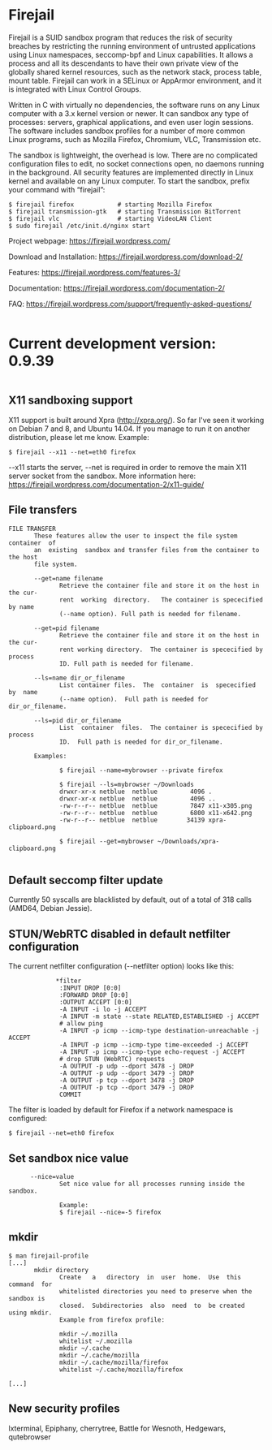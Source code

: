 # Firejail

Firejail is a SUID sandbox program that reduces the risk of security breaches by restricting
the running environment of untrusted applications using Linux namespaces, seccomp-bpf
and Linux capabilities. It allows a process and all its descendants to have their own private
view of the globally shared kernel resources, such as the network stack, process table, mount table.
Firejail can work in a SELinux or AppArmor environment, and it is integrated with Linux Control Groups.

Written in C with virtually no dependencies, the software runs on any Linux computer with a 3.x kernel
version or newer. It can sandbox any type of processes: servers, graphical applications, and even
user login sessions. The software includes sandbox profiles for a number of more common Linux programs,
such as Mozilla Firefox, Chromium, VLC, Transmission etc.

The sandbox is lightweight, the overhead is low. There are no complicated configuration files to edit,
no socket connections open, no daemons running in the background. All security features are
implemented directly in Linux kernel and available on any Linux computer. To start the sandbox,
prefix your command with “firejail”:

`````
$ firejail firefox            # starting Mozilla Firefox
$ firejail transmission-gtk   # starting Transmission BitTorrent 
$ firejail vlc                # starting VideoLAN Client
$ sudo firejail /etc/init.d/nginx start
`````
Project webpage: https://firejail.wordpress.com/

Download and Installation: https://firejail.wordpress.com/download-2/

Features: https://firejail.wordpress.com/features-3/

Documentation: https://firejail.wordpress.com/documentation-2/

FAQ: https://firejail.wordpress.com/support/frequently-asked-questions/
`````

`````
# Current development version: 0.9.39
`````

`````

## X11 sandboxing support

X11 support is built around Xpra (http://xpra.org/).
So far I've seen it working on Debian 7 and 8, and Ubuntu 14.04. If you manage to run it on another
distribution, please let me know. Example:
`````
$ firejail --x11 --net=eth0 firefox
`````
--x11 starts the server, --net is required in order to remove the main X11 server socket from the sandbox.
More information here: https://firejail.wordpress.com/documentation-2/x11-guide/

## File transfers
`````
FILE TRANSFER
       These features allow the user to inspect the file system  container  of
       an  existing  sandbox and transfer files from the container to the host
       file system.

       --get=name filename
              Retrieve the container file and store it on the host in the cur‐
              rent  working  directory.   The container is spececified by name
              (--name option). Full path is needed for filename.

       --get=pid filename
              Retrieve the container file and store it on the host in the cur‐
              rent working directory.  The container is spececified by process
              ID. Full path is needed for filename.

       --ls=name dir_or_filename
              List container files.  The  container  is  spececified  by  name
              (--name option).  Full path is needed for dir_or_filename.

       --ls=pid dir_or_filename
              List  container  files.  The container is spececified by process
              ID.  Full path is needed for dir_or_filename.

       Examples:

              $ firejail --name=mybrowser --private firefox

              $ firejail --ls=mybrowser ~/Downloads
              drwxr-xr-x netblue  netblue         4096 .
              drwxr-xr-x netblue  netblue         4096 ..
              -rw-r--r-- netblue  netblue         7847 x11-x305.png
              -rw-r--r-- netblue  netblue         6800 x11-x642.png
              -rw-r--r-- netblue  netblue        34139 xpra-clipboard.png

              $ firejail --get=mybrowser ~/Downloads/xpra-clipboard.png


`````

## Default seccomp filter update

Currently 50 syscalls are blacklisted by default, out of a total of 318 calls (AMD64, Debian Jessie).

## STUN/WebRTC disabled in default netfilter configuration

The  current netfilter configuration (--netfilter option) looks like this:
`````
             *filter
              :INPUT DROP [0:0]
              :FORWARD DROP [0:0]
              :OUTPUT ACCEPT [0:0]
              -A INPUT -i lo -j ACCEPT
              -A INPUT -m state --state RELATED,ESTABLISHED -j ACCEPT
              # allow ping
              -A INPUT -p icmp --icmp-type destination-unreachable -j ACCEPT
              -A INPUT -p icmp --icmp-type time-exceeded -j ACCEPT
              -A INPUT -p icmp --icmp-type echo-request -j ACCEPT
              # drop STUN (WebRTC) requests
              -A OUTPUT -p udp --dport 3478 -j DROP
              -A OUTPUT -p udp --dport 3479 -j DROP
              -A OUTPUT -p tcp --dport 3478 -j DROP
              -A OUTPUT -p tcp --dport 3479 -j DROP
              COMMIT
`````

The filter is loaded by default for Firefox if a network namespace is configured:
`````
$ firejail --net=eth0 firefox
`````

## Set sandbox nice value
`````
      --nice=value
              Set nice value for all processes running inside the sandbox.

              Example:
              $ firejail --nice=-5 firefox
`````

## mkdir

`````
$ man firejail-profile
[...]
       mkdir directory
              Create   a   directory  in  user  home.  Use  this  command  for
              whitelisted directories you need to preserve when the sandbox is
              closed.  Subdirectories  also  need  to  be created using mkdir.
              Example from firefox profile:

              mkdir ~/.mozilla
              whitelist ~/.mozilla
              mkdir ~/.cache
              mkdir ~/.cache/mozilla
              mkdir ~/.cache/mozilla/firefox
              whitelist ~/.cache/mozilla/firefox

[...]
`````

## New security profiles

lxterminal, Epiphany, cherrytree, Battle for Wesnoth, Hedgewars, qutebrowser

